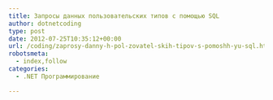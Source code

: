 ```yaml
---
title: Запросы данных пользовательских типов с помощью SQL
author: dotnetcoding
type: post
date: 2012-07-25T10:35:12+00:00
url: /coding/zaprosy-danny-h-pol-zovatel-skih-tipov-s-pomoshh-yu-sql.html
robotsmeta:
  - index,follow
categories:
  - .NET Программирование

---
```

